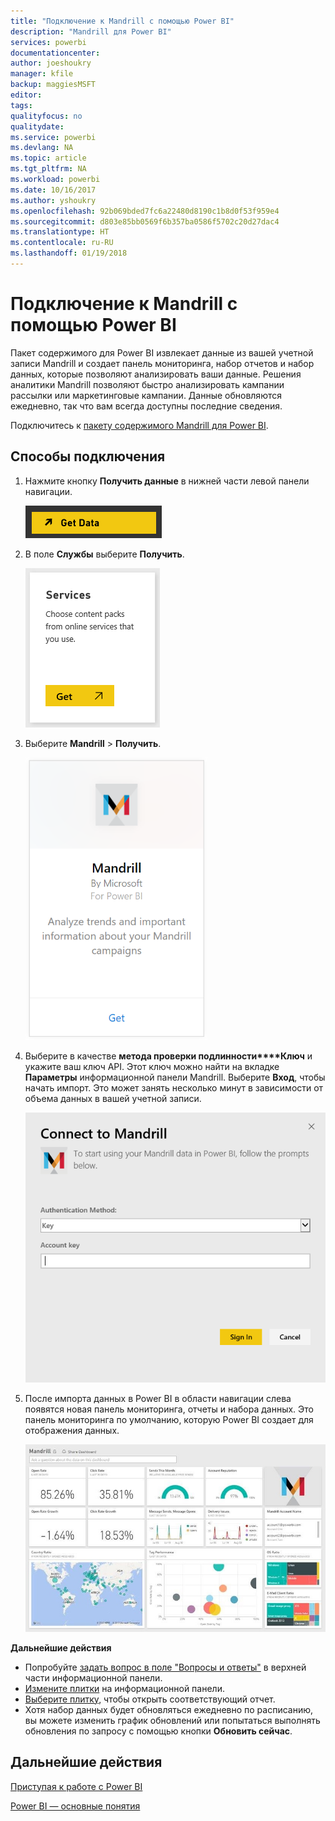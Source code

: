 ```yaml
---
title: "Подключение к Mandrill с помощью Power BI"
description: "Mandrill для Power BI"
services: powerbi
documentationcenter: 
author: joeshoukry
manager: kfile
backup: maggiesMSFT
editor: 
tags: 
qualityfocus: no
qualitydate: 
ms.service: powerbi
ms.devlang: NA
ms.topic: article
ms.tgt_pltfrm: NA
ms.workload: powerbi
ms.date: 10/16/2017
ms.author: yshoukry
ms.openlocfilehash: 92b069bded7fc6a22480d8190c1b8d0f53f959e4
ms.sourcegitcommit: d803e85bb0569f6b357ba0586f5702c20d27dac4
ms.translationtype: HT
ms.contentlocale: ru-RU
ms.lasthandoff: 01/19/2018
---
```

# <a name="connect-to-mandrill-with-power-bi"></a>Подключение к Mandrill с помощью Power BI
Пакет содержимого для Power BI извлекает данные из вашей учетной записи Mandrill и создает панель мониторинга, набор отчетов и набор данных, которые позволяют анализировать ваши данные. Решения аналитики Mandrill позволяют быстро анализировать кампании рассылки или маркетинговые кампании. Данные обновляются ежедневно, так что вам всегда доступны последние сведения.

Подключитесь к [пакету содержимого Mandrill для Power BI](http://app.powerbi.com/getdata/services/mandrill).

## <a name="how-to-connect"></a>Способы подключения
1. Нажмите кнопку **Получить данные** в нижней части левой панели навигации.
   
    ![](media/service-connect-to-mandrill/getdata.png)
2. В поле **Службы** выберите **Получить**.
   
    ![](media/service-connect-to-mandrill/services.png)
3. Выберите **Mandrill** > **Получить**.
   
    ![](media/service-connect-to-mandrill/mandrill.png)
4. Выберите в качестве **метода проверки подлинности****Ключ** и укажите ваш ключ API. Этот ключ можно найти на вкладке **Параметры** информационной панели Mandrill. Выберите **Вход**, чтобы начать импорт. Это может занять несколько минут в зависимости от объема данных в вашей учетной записи.
   
    ![](media/service-connect-to-mandrill/auth.png)
5. После импорта данных в Power BI в области навигации слева появятся новая панель мониторинга, отчеты и набора данных. Это панель мониторинга по умолчанию, которую Power BI создает для отображения данных.
   
    ![](media/service-connect-to-mandrill/mandrill-dashboard1.jpg)

**Дальнейшие действия**

* Попробуйте [задать вопрос в поле "Вопросы и ответы"](power-bi-q-and-a.md) в верхней части информационной панели.
* [Измените плитки](service-dashboard-edit-tile.md) на информационной панели.
* [Выберите плитку](service-dashboard-tiles.md), чтобы открыть соответствующий отчет.
* Хотя набор данных будет обновляться ежедневно по расписанию, вы можете изменить график обновлений или попытаться выполнять обновления по запросу с помощью кнопки **Обновить сейчас**.

## <a name="next-steps"></a>Дальнейшие действия
[Приступая к работе с Power BI](service-get-started.md)

[Power BI — основные понятия](service-basic-concepts.md)

